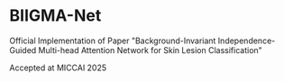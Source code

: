 # BIIGMA-Net
Official Implementation of Paper "Background-Invariant Independence-Guided Multi-head Attention Network for Skin Lesion Classification"

Accepted at MICCAI 2025
